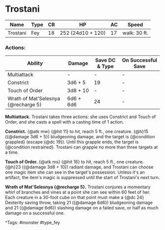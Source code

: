 # Trostani

| Name | Type | CR | HP | AC | Speed |
|------|------|----|----|----|-------|
| Trostani | Fey | 18 | 252 (24d10 + 120) | 17 | walk: 30 ft. |

### Actions:

| Ability | Damage | Save DC & Type | On Successful Save |
|---------|--------|----------------|--------------------|
| Multiattack | - | - | - |
| Constrict | 3d6 + 5 | 19 | - |
| Touch of Order | 3d8 + 10 | - | - |
| Wrath of Mat'Selesnya {@recharge 5} | 6d6 + 6d6 | 24 | - |


**Multiattack.** Trostani takes three actions: she uses Constrict and Touch of Order, and she casts a spell with a casting time of 1 action.

**Constrict.** {@atk mw} {@hit 11} to hit, reach 5 ft., one creature. {@h}15 ({@damage 3d6 + 5}) bludgeoning damage, and the target is {@condition grappled} (escape {@dc 19}). Until this grapple ends, the target is {@condition restrained}. Trostani can grapple no more than three targets at a time.

**Touch of Order.** {@atk ms} {@hit 16} to hit, reach 5 ft., one creature. {@h}23 ({@damage 3d8 + 10}) radiant damage, and Trostani can choose one magic item she can see in the target's possession. Unless it's an artifact, the item's magic is suppressed until the start of Trostani's next turn.

**Wrath of Mat'Selesnya {@recharge 5}.** Trostani conjures a momentary whirl of branches and vines at a point she can see within 60 feet of her. Each creature in a 30-foot cube on that point must make a {@dc 24} Dexterity saving throw, taking 21 ({@damage 6d6}) bludgeoning damage and 21 ({@damage 6d6}) slashing damage on a failed save, or half as much damage on a successful one.

^Tags: #monster #type_fey